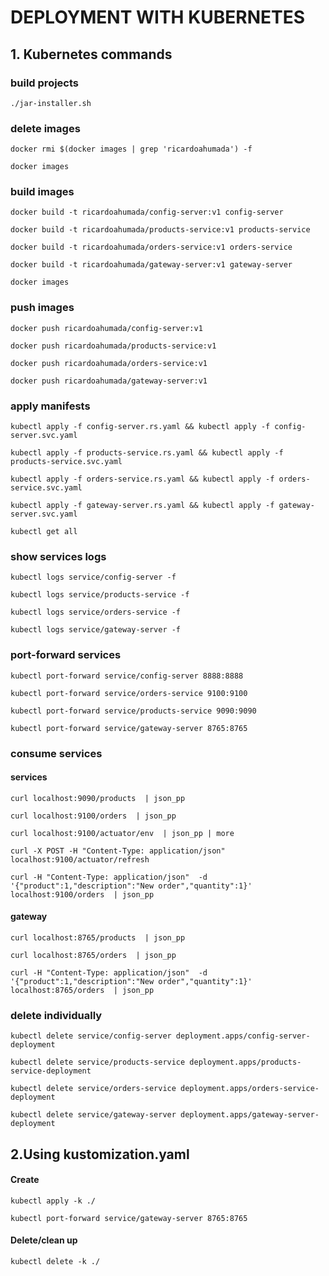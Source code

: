# DEPLOYMENT WITH KUBERNETES

## 1. Kubernetes commands

### build projects
`./jar-installer.sh`


### delete images
`docker rmi $(docker images | grep 'ricardoahumada') -f`

`docker images`


### build images
`docker build -t ricardoahumada/config-server:v1 config-server`

`docker build -t ricardoahumada/products-service:v1 products-service`

`docker build -t ricardoahumada/orders-service:v1 orders-service`

`docker build -t ricardoahumada/gateway-server:v1 gateway-server`

`docker images`

### push images
`docker push ricardoahumada/config-server:v1`

`docker push ricardoahumada/products-service:v1`

`docker push ricardoahumada/orders-service:v1`

`docker push ricardoahumada/gateway-server:v1`


### apply manifests
`kubectl apply -f config-server.rs.yaml && kubectl apply -f config-server.svc.yaml`

`kubectl apply -f products-service.rs.yaml && kubectl apply -f products-service.svc.yaml`

`kubectl apply -f orders-service.rs.yaml && kubectl apply -f orders-service.svc.yaml`

`kubectl apply -f gateway-server.rs.yaml && kubectl apply -f gateway-server.svc.yaml`

`kubectl get all`


### show services logs
`kubectl logs service/config-server -f`

`kubectl logs service/products-service -f`

`kubectl logs service/orders-service -f`

`kubectl logs service/gateway-server -f`


### port-forward services
`kubectl port-forward service/config-server 8888:8888`

`kubectl port-forward service/orders-service 9100:9100`

`kubectl port-forward service/products-service 9090:9090`

`kubectl port-forward service/gateway-server 8765:8765`


### consume services
#### services
`curl localhost:9090/products  | json_pp`

`curl localhost:9100/orders  | json_pp`

`curl localhost:9100/actuator/env  | json_pp | more`

`curl -X POST -H "Content-Type: application/json"  localhost:9100/actuator/refresh`

`curl -H "Content-Type: application/json"  -d '{"product":1,"description":"New order","quantity":1}' localhost:9100/orders  | json_pp`


#### gateway
`curl localhost:8765/products  | json_pp`

`curl localhost:8765/orders  | json_pp`

`curl -H "Content-Type: application/json"  -d '{"product":1,"description":"New order","quantity":1}' localhost:8765/orders  | json_pp`


### delete individually
`kubectl delete service/config-server deployment.apps/config-server-deployment`

`kubectl delete service/products-service deployment.apps/products-service-deployment`

`kubectl delete service/orders-service deployment.apps/orders-service-deployment`

`kubectl delete service/gateway-server deployment.apps/gateway-server-deployment`


## 2.Using kustomization.yaml
#### Create
`kubectl apply -k ./`

`kubectl port-forward service/gateway-server 8765:8765`

#### Delete/clean up
`kubectl delete -k ./`